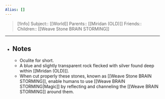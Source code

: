 ```yaml
---
Alias: []
---
```

> [!Info]
> Subject:: [[World]]
> Parents:: [[Miridan (OLD)]]
> Friends:: 
> Children:: [[Weave Stone BRAIN STORMING]]
---
- ## Notes
	- Oculite for short.
	- A blue and slightly transparent rock flecked with silver found deep within [[Miridan (OLD)]]. 
	- When cut properly these stones, known as [[Weave Stone BRAIN STORMING]], enable humans to use [[Weave BRAIN STORMING|Magic]] by reflecting and channeling the [[Weave BRAIN STORMING]] around them.